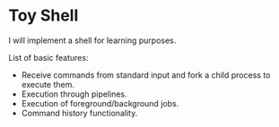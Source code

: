 # Toy Shell

I will implement a shell for learning purposes.

List of basic features:
- Receive commands from standard input and fork a child process to execute them.
- Execution through pipelines.
- Execution of foreground/background jobs.
- Command history functionality.
